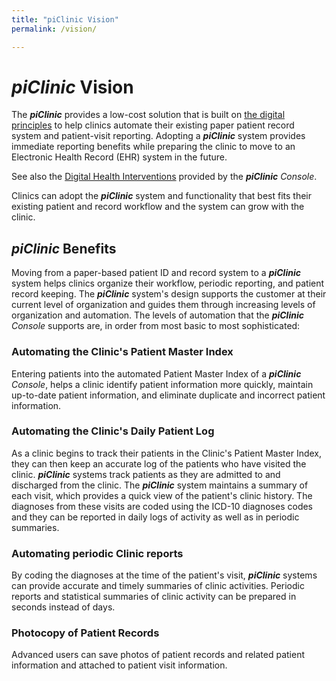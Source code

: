 ```yaml
---
title: "piClinic Vision"
permalink: /vision/

---
```


# _piClinic_ Vision

The _**piClinic**_ provides a low-cost solution that is built on [the digital principles]({{site.baseurl}}/principles/) to help clinics automate their existing paper patient record system and patient-visit reporting. Adopting a _**piClinic**_ system provides immediate reporting benefits while preparing the clinic to move to an Electronic Health Record (EHR) system in the future.

See also the [Digital Health Interventions]({{site.baseurl}}/piclinic-dhi/) provided by the _**piClinic** Console_.

Clinics can adopt the _**piClinic**_ system and functionality that best fits their existing patient and record workflow and the system can grow with the clinic.

## _piClinic_ Benefits

Moving from a paper-based patient ID and record system to a _**piClinic**_ system helps clinics organize their workflow, periodic reporting, and patient record keeping. The _**piClinic**_ system's design supports the customer at their current level of organization and guides them through increasing levels of organization and automation. The levels of automation that the _**piClinic** Console_ supports are, in order from most basic to most sophisticated:

### Automating the Clinic's Patient Master Index

Entering patients into the automated Patient Master Index of a _**piClinic** Console_, helps a clinic identify patient information more quickly, maintain up-to-date patient information, and eliminate duplicate and incorrect patient information.

### Automating the Clinic's Daily Patient Log

As a clinic begins to track their patients in the Clinic's Patient Master Index, they can then keep an accurate log of the patients who have visited the clinic. _**piClinic**_ systems track patients as they are admitted to and discharged from the clinic. The _**piClinic**_ system maintains a summary of each visit, which provides a quick view of the patient's clinic history. The diagnoses from these visits are coded using the ICD-10 diagnoses codes and they can be reported in daily logs of activity as well as in periodic summaries.

### Automating periodic Clinic reports

By coding the diagnoses at the time of the patient's visit, _**piClinic**_ systems can provide accurate and timely summaries of clinic activities. Periodic reports and statistical summaries of clinic activity can be prepared in seconds instead of days.

### Photocopy of Patient Records

Advanced users can save photos of patient records and related patient information and attached to patient visit information.
